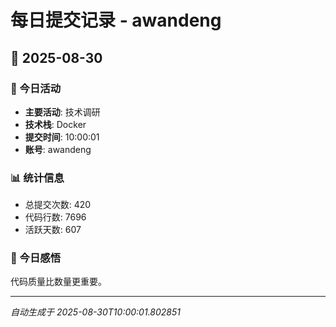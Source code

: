 # 每日提交记录 - awandeng

## 📅 2025-08-30

### 🎯 今日活动
- **主要活动**: 技术调研
- **技术栈**: Docker
- **提交时间**: 10:00:01
- **账号**: awandeng

### 📊 统计信息
- 总提交次数: 420
- 代码行数: 7696
- 活跃天数: 607

### 💭 今日感悟
代码质量比数量更重要。

---
*自动生成于 2025-08-30T10:00:01.802851*
